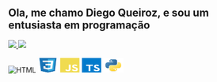 ## Ola, me chamo Diego Queiroz, e sou um entusiasta em programação

<div>
    <a href="https://github.com/Diegiwg">
        <img
            height="140em"
            src="https://github-readme-stats.vercel.app/api?username=diegiwg&show_icons=true&theme=dark&include_all_commits=true&count_private=true"
        />
        <img
            height="140em"
            src="https://github-readme-stats.vercel.app/api/top-langs/?username=diegiwg&layout=compact&langs_count=7&theme=dark"
        />
    </a>
</div>
<br />
<div style="display: inline_block">
    <img
        alt="HTML"
        height="30"
        width="40"
        src="https://cdn.jsdelivr.net/gh/devicons/devicon/icons/html5/html5-plain-wordmark.svg"
    />
    <img
        alt="CSS"
        height="30"
        width="40"
        src="https://raw.githubusercontent.com/devicons/devicon/master/icons/css3/css3-original.svg"
    />
    <img
        alt="Js"
        height="30"
        width="40"
        src="https://raw.githubusercontent.com/devicons/devicon/master/icons/javascript/javascript-plain.svg"
    />
    <img
        alt="Ts"
        height="30"
        width="40"
        src="https://raw.githubusercontent.com/devicons/devicon/master/icons/typescript/typescript-plain.svg"
    />
    <img
        alt="Python"
        height="30"
        width="40"
        src="https://raw.githubusercontent.com/devicons/devicon/master/icons/python/python-original.svg"
    />
</div>
